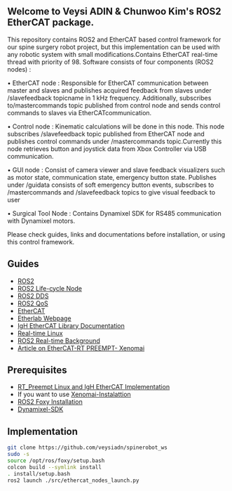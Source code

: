 ## Welcome to Veysi ADIN & Chunwoo Kim's ROS2 EtherCAT package.

  This repository contains ROS2 and EtherCAT based control framework for our spine surgery robot project, but this implementation can be used with any robotic system with small modifications.Contains EtherCAT real-time thread with priority of 98. Software consists of four components (ROS2 nodes) : 

  • EtherCAT node : Responsible for EtherCAT communication between master and slaves and publishes acquired feedback from slaves under /slavefeedback topicname in 1 kHz frequency. Additionally, subscribes to/mastercommands topic published from control node and sends control commands to slaves via EtherCATcommunication.

  • Control node : Kinematic calculations will be done in this node. This node subscribes /slavefeedback topic published from EtherCAT node and publishes control commands under /mastercommands topic.Currently this node retrieves button and joystick data from Xbox Controller via USB communication.

  • GUI node : Consist of camera viewer and slave feedback visualizers such as motor state, communication state, emergency button state. Publishes under /guidata consists of soft emergency button events, subscribes to /mastercommands and /slavefeedback topics to give visual feedback to user

 • Surgical Tool Node : Contains Dynamixel SDK for RS485 communication with Dynamixel motors.

 Please check guides, links and documentations before installation, or using this control framework.

## Guides

- [ROS2](https://docs.ros.org/en/foxy/index.html)
- [ROS2 Life-cycle Node](https://design.ros2.org/articles/node_lifecycle.html)
- [ROS2 DDS](https://design.ros2.org/articles/ros_on_dds.html)
- [ROS2 QoS](https://design.ros2.org/articles/qos_deadline_liveliness_lifespan.html)
- [EtherCAT](https://www.ethercat.org/en/technology.html)
- [Etherlab Webpage](https://www.etherlab.org/en/ethercat/index.php)
- [IgH EtherCAT Library Documentation](https://www.etherlab.org/download/ethercat/ethercat-1.5.2.pdf)
- [Real-time Linux](https://wiki.linuxfoundation.org/realtime/documentation/technical_basics/start)
- [ROS2 Real-time Background](https://design.ros2.org/articles/realtime_background.html)
- [Article on EtherCAT-RT PREEMPT- Xenomai](https://www.ripublication.com/ijaer17/ijaerv12n21_94.pdf)

## Prerequisites
- [RT_Preempt Linux and IgH EtherCAT Implementation](https://github.com/veysiadn/IgHEtherCATImplementation)
- If you want to use [Xenomai-Instalattion](https://github.com/veysiadn/xenomai-install)
- [ROS2 Foxy Installation](https://docs.ros.org/en/foxy/Installation/Ubuntu-Install-Debians.html)
- [Dynamixel-SDK](https://github.com/ROBOTIS-GIT/DynamixelSDK)

## Implementation

```sh
git clone https://github.com/veysiadn/spinerobot_ws
sudo -s
source /opt/ros/foxy/setup.bash
colcon build --symlink install
. install/setup.bash
ros2 launch ./src/ethercat_nodes_launch.py
```
